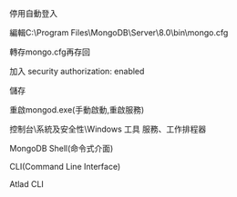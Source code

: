 停用自動登入

編輯C:\Program Files\MongoDB\Server\8.0\bin\mongo.cfg

轉存mongo.cfg再存回

加入 security authorization: enabled

儲存

重啟mongod.exe(手動啟動,重啟服務)

控制台\系統及安全性\Windows 工具
服務、工作排程器

MongoDB Shell(命令式介面)

CLI(Command Line Interface)

Atlad CLI

